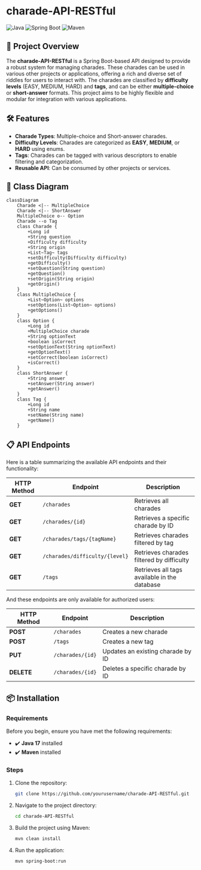 
# charade-API-RESTful

![Java](https://img.shields.io/badge/Java-ED8B00?style=for-the-badge&logo=java&logoColor=white)
![Spring Boot](https://img.shields.io/badge/Spring_Boot-6DB33F?style=for-the-badge&logo=spring-boot&logoColor=white)
![Maven](https://img.shields.io/badge/Maven-C71A36?style=for-the-badge&logo=apache-maven&logoColor=white)

## 🚀 Project Overview

The **charade-API-RESTful** is a Spring Boot-based API designed to provide a robust system for managing charades. These charades can be used in various other projects or applications, offering a rich and diverse set of riddles for users to interact with. The charades are classified by **difficulty levels** (EASY, MEDIUM, HARD) and **tags**, and can be either **multiple-choice** or **short-answer** formats. This project aims to be highly flexible and modular for integration with various applications.

## 🛠️ Features

- **Charade Types**: Multiple-choice and Short-answer charades.
- **Difficulty Levels**: Charades are categorized as **EASY**, **MEDIUM**, or **HARD** using enums.
- **Tags**: Charades can be tagged with various descriptors to enable filtering and categorization.
- **Reusable API**: Can be consumed by other projects or services.

## 🧠 Class Diagram

```mermaid
classDiagram
    Charade <|-- MultipleChoice
    Charade <|-- ShortAnswer
    MultipleChoice o-- Option
    Charade --o Tag
    class Charade {
        +Long id
        +String question
        +Difficulty difficulty
        +String origin
        +List~Tag~ tags
        +setDifficulty(Difficulty difficulty)
        +getDifficulty()
        +setQuestion(String question)
        +getQuestion()
        +setOrigin(String origin)
        +getOrigin()
    }
    class MultipleChoice {
        +List~Option~ options
        +setOptions(List~Option~ options)
        +getOptions()
    }
    class Option {
        +Long id
        +MultipleChoice charade
        +String optionText
        +boolean isCorrect
        +setOptionText(String optionText)
        +getOptionText()
        +setCorrect(boolean isCorrect)
        +isCorrect()
    }
    class ShortAnswer {
        +String answer
        +setAnswer(String answer)
        +getAnswer()
    }
    class Tag {
        +Long id
        +String name
        +setName(String name)
        +getName()
    }
```


## 📋 API Endpoints

Here is a table summarizing the available API endpoints and their functionality:

| HTTP Method | Endpoint                        | Description                                 |
|-------------|---------------------------------|---------------------------------------------|
| **GET**     | `/charades`                     | Retrieves all charades                      |
| **GET**     | `/charades/{id}`                | Retrieves a specific charade by ID          |
| **GET**     | `/charades/tags/{tagName}`      | Retrieves charades filtered by tag          |
| **GET**     | `/charades/difficulty/{level}`  | Retrieves charades filtered by difficulty   |
| **GET**     | `/tags`                         | Retrieves all tags available in the database|


And these endpoints are only available for authorized users:

| HTTP Method | Endpoint                        | Description                                 |
|-------------|---------------------------------|---------------------------------------------|
| **POST**    | `/charades`                     | Creates a new charade                       |
| **POST**    | `/tags`                         | Creates a new tag                           |
| **PUT**     | `/charades/{id}`                | Updates an existing charade by ID           |
| **DELETE**  | `/charades/{id}`                | Deletes a specific charade by ID            |

## 📦 Installation

### Requirements

Before you begin, ensure you have met the following requirements:
- ✔️ **Java 17** installed
- ✔️ **Maven** installed

### Steps

1. Clone the repository:
   ```bash
   git clone https://github.com/yourusername/charade-API-RESTful.git

2. Navigate to the project directory:
   ```bash
   cd charade-API-RESTful

3. Build the project using Maven:
   ```bash
   mvn clean install
   ```

4. Run the application:
   ```bash
   mvn spring-boot:run
   ```
